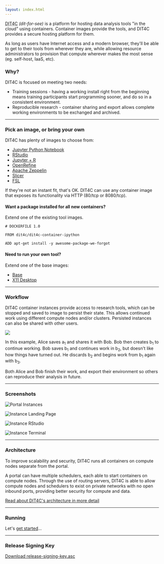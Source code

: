 ```yaml
---
layout: index.html
---
```


<abbr title="Data Intensive Tools for the Cloud">DIT4C</abbr> _(dit-for-see)_ is a platform for hosting data analysis tools "in the cloud" using containers. Container images provide the tools, and DIT4C provides a secure hosting platform for them.

As long as users have Internet access and a modern browser, they'll be able to get to their tools from wherever they are, while allowing resource administrators to provision that compute wherever makes the most sense (eg. self-host, IaaS, etc).

### Why?

DIT4C is focused on meeting two needs:

 * Training sessions - having a working install right from the beginning means training participants start programming sooner, and do so in a consistent environment.
 * Reproducible research - container sharing and export allows complete working environments to be exchanged and archived.

---

### Pick an image, or bring your own

DIT4C has plenty of images to choose from:

 * [Jupyter Python Notebook][dit4c-container-ipython]
 * [RStudio][dit4c-container-rstudio]
 * [Jupyter + R][dit4c-container-jupyter]
 * [OpenRefine][dit4c-container-openrefine]
 * [Apache Zeppelin][dit4c-container-zeppelin]
 * [Slicer][dit4c-container-slicer]
 * [FSL][dit4c-container-fsl]

If they're not an instant fit, that's OK. DIT4C can use any container image that exposes its functionality via HTTP (80/tcp or 8080/tcp).

#### Want a package installed for all new containers?

Extend one of the existing tool images.

```
# DOCKERFILE 1.0

FROM dit4c/dit4c-container-ipython

ADD apt-get install -y awesome-package-we-forgot

```

#### Need to run your own tool?

Extend one of the base images:

 * [Base][dit4c-container-base]
 * [X11 Desktop][dit4c-container-x11]

---

### Workflow

DIT4C container instances provide access to research tools, which can be stopped and saved to image to persist their state. This allows continued work using different compute nodes and/or clusters. Persisted instances can also be shared with other users.

![](images/diagrams/workflows.dot.svg)

In this example, Alice saves a<sub>1</sub> and shares it with Bob. Bob then creates b<sub>1</sub> to continue working. Bob saves b<sub>1</sub> and continues work in b<sub>2</sub>, but doesn't like how things have turned out. He discards b<sub>2</sub> and begins work from b<sub>1</sub> again with b<sub>3</sub>.

Both Alice and Bob finish their work, and export their environment so others can reproduce their analysis in future.

---

### Screenshots

![Portal Instances](/images/screenshots/portal_instances.png)

![Instance Landing Page](/images/screenshots/instance_landing_page.png)

![Instance RStudio](/images/screenshots/instance_rstudio.png)

![Instance Terminal](/images/screenshots/instance_terminal.png)

---

### Architecture

To improve scalability and security, DIT4C runs all containers on compute nodes separate from the portal.

A portal can have multiple schedulers, each able to start containers on compute nodes. Through the use of routing servers, DIT4C is able to allow compute nodes and schedulers to exist on private networks with no open inbound ports, providing better security for compute and data.

[Read about DIT4C's architecture in more detail](./architecture.html)

---

### Running

Let's [get started](./running.html)...

---

### Release Signing Key

[Download release-signing-key.asc](./release-signing-key.asc)

[dit4c-container-base]: https://hub.docker.com/r/dit4c/dit4c-container-base/
[dit4c-container-gephi]: https://hub.docker.com/r/dit4c/dit4c-container-gephi/
[dit4c-container-ipython]: https://hub.docker.com/r/dit4c/dit4c-container-ipython/
[dit4c-container-jupyter]: https://hub.docker.com/r/dit4c/dit4c-container-jupyter/
[dit4c-container-fsl]: https://hub.docker.com/r/dit4c/dit4c-container-fsl/
[dit4c-container-openrefine]: https://hub.docker.com/r/dit4c/dit4c-container-openrefine/
[dit4c-container-rstudio]: https://hub.docker.com/r/dit4c/dit4c-container-rstudio/
[dit4c-container-slicer]: https://hub.docker.com/r/dit4c/dit4c-container-slicer/
[dit4c-container-x11]: https://hub.docker.com/r/dit4c/dit4c-container-x11/
[dit4c-container-zeppelin]: https://hub.docker.com/r/dit4c/dit4c-container-zeppelin/
